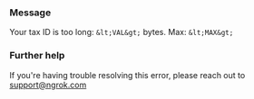 
### Message
Your tax ID is too long: `&lt;VAL&gt;` bytes. Max: `&lt;MAX&gt;`

### Further help
If you're having trouble resolving this error, please reach out to [support@ngrok.com](mailto:support@ngrok.com?subject=Help%20with%20ERR_NGROK_1001)

